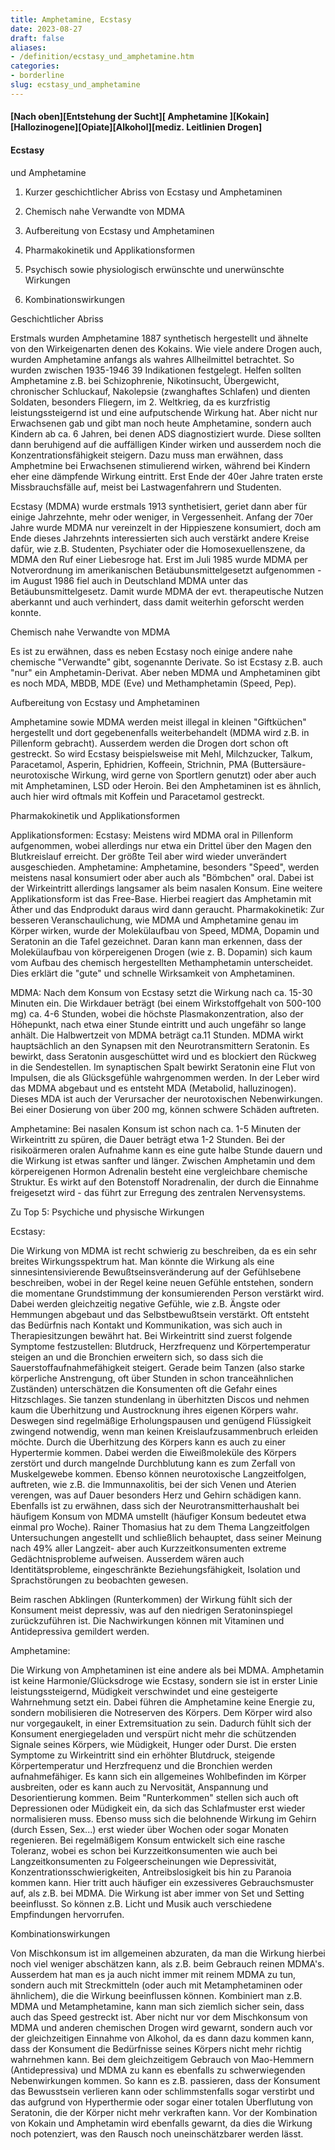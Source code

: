 ```yaml
---
title: Amphetamine, Ecstasy
date: 2023-08-27
draft: false
aliases:
- /definition/ecstasy_und_amphetamine.htm
categories:
- borderline
slug: ecstasy_und_amphetamine
---
```



####

#### [Nach oben][Entstehung der Sucht][ Amphetamine ][Kokain][Hallozinogene][Opiate][Alkohol][mediz. Leitlinien Drogen]

#### Ecstasy
und Amphetamine

1. Kurzer
    geschichtlicher Abriss von Ecstasy und Amphetaminen

2. Chemisch
    nahe Verwandte von MDMA

3. Aufbereitung
    von Ecstasy und Amphetaminen

4. Pharmakokinetik
    und Applikationsformen

5. Psychisch
    sowie physiologisch erwünschte und unerwünschte Wirkungen

6. Kombinationswirkungen

Geschichtlicher Abriss

Erstmals wurden Amphetamine
1887 synthetisch hergestellt und ähnelte von den Wirkeigenarten denen des
Kokains. Wie viele andere Drogen auch, wurden Amphetamine anfangs als wahres
Allheilmittel betrachtet. So wurden zwischen 1935-1946 39 Indikationen
festgelegt. Helfen sollten Amphetamine z.B. bei Schizophrenie, Nikotinsucht, Übergewicht,
chronischer Schluckauf, Nakolepsie (zwanghaftes Schlafen) und dienten Soldaten,
besonders Fliegern, im 2. Weltkrieg, da es kurzfristig leistungssteigernd ist
und eine aufputschende Wirkung hat. Aber nicht nur Erwachsenen gab und gibt man
noch heute Amphetamine, sondern auch Kindern ab ca. 6 Jahren, bei denen ADS
diagnostiziert wurde. Diese sollten dann beruhigend auf die auffälligen Kinder
wirken und ausserdem noch die Konzentrationsfähigkeit steigern. Dazu muss man
erwähnen, dass Amphetmine bei Erwachsenen stimulierend wirken, während bei
Kindern eher eine dämpfende Wirkung eintritt. Erst Ende der 40er Jahre traten
erste Missbrauchsfälle auf, meist bei Lastwagenfahrern und Studenten.

Ecstasy (MDMA) wurde erstmals
1913 synthetisiert, geriet dann aber für einige Jahrzehnte, mehr oder weniger,
in Vergessenheit. Anfang der 70er Jahre wurde MDMA nur vereinzelt in der
Hippieszene konsumiert, doch am Ende dieses Jahrzehnts interessierten sich auch
verstärkt andere Kreise dafür, wie z.B. Studenten, Psychiater oder die
Homosexuellenszene, da MDMA den Ruf einer Liebesroge hat. Erst im Juli 1985
wurde MDMA per Notverordnung im amerikanischen Betäubunsmittelgesetzt
aufgenommen - im August 1986 fiel auch in Deutschland MDMA unter das Betäubunsmittelgesetz.
Damit wurde MDMA der evt. therapeutische Nutzen aberkannt und auch verhindert,
dass damit weiterhin geforscht werden konnte.

Chemisch nahe Verwandte
von MDMA

Es ist zu erwähnen, dass es
neben Ecstasy noch einige andere nahe chemische "Verwandte" gibt,
sogenannte Derivate. So ist Ecstasy z.B. auch "nur" ein
Amphetamin-Derivat. Aber neben MDMA und Amphetaminen gibt es noch MDA, MBDB, MDE
(Eve) und Methamphetamin (Speed, Pep).

Aufbereitung von Ecstasy
und Amphetaminen

Amphetamine sowie MDMA werden
meist illegal in kleinen "Giftküchen" hergestellt und dort
gegebenenfalls weiterbehandelt (MDMA wird z.B. in Pillenform gebracht).
Ausserdem werden die Drogen dort schon oft gestreckt. So wird Ecstasy
beispielsweise mit Mehl, Milchzucker, Talkum, Paracetamol, Asperin, Ephidrien,
Koffeein, Strichnin, PMA (Buttersäure- neurotoxische Wirkung, wird gerne von
Sportlern genutzt) oder aber auch mit Amphetaminen, LSD oder Heroin. Bei den
Amphetaminen ist es ähnlich, auch hier wird oftmals mit Koffein und Paracetamol
gestreckt.

Pharmakokinetik und
Applikationsformen

Applikationsformen: Ecstasy: Meistens wird MDMA oral in Pillenform aufgenommen, wobei allerdings nur etwa ein
Drittel über den Magen den Blutkreislauf erreicht. Der größte Teil aber wird
wieder unverändert ausgeschieden. Amphetamine: Amphetamine, besonders "Speed", werden meistens nasal konsumiert oder
aber auch als "Bömbchen" oral. Dabei ist der Wirkeintritt allerdings
langsamer als beim nasalen Konsum. Eine weitere Applikationsform ist das
Free-Base. Hierbei reagiert das Amphetamin mit Äther und das Endprodukt daraus
wird dann geraucht. Pharmakokinetik: Zur besseren Veranschaulichung, wie MDMA und Amphetamine genau im Körper
wirken, wurde der Molekülaufbau von Speed, MDMA, Dopamin und Seratonin an die
Tafel gezeichnet. Daran kann man erkennen, dass der Molekülaufbau von körpereigenen
Drogen (wie z. B. Dopamin) sich kaum vom Aufbau des chemisch hergestellten
Methamphetamin unterscheidet. Dies erklärt die "gute" und schnelle
Wirksamkeit von Amphetaminen.

MDMA: Nach dem Konsum von Ecstasy setzt die Wirkung nach ca. 15-30 Minuten ein. Die
Wirkdauer beträgt (bei einem Wirkstoffgehalt von 500-100 mg) ca. 4-6 Stunden,
wobei die höchste Plasmakonzentration, also der Höhepunkt, nach etwa einer
Stunde eintritt und auch ungefähr so lange anhält. Die Halbwertzeit von MDMA
beträgt ca.11 Stunden. MDMA wirkt hauptsächlich an den Synapsen mit den
Neurotransmittern Seratonin. Es bewirkt, dass Seratonin ausgeschüttet wird und
es blockiert den Rückweg in die Sendestellen. Im synaptischen Spalt bewirkt
Seratonin eine Flut von Impulsen, die als Glücksgefühle wahrgenommen werden.
In der Leber wird das MDMA abgebaut und es entsteht MDA (Metabolid,
halluzinogen). Dieses MDA ist auch der Verursacher der neurotoxischen
Nebenwirkungen. Bei einer Dosierung von über 200 mg, können schwere Schäden
auftreten.

Amphetamine: Bei nasalen Konsum ist schon nach ca. 1-5 Minuten der Wirkeintritt zu spüren,
die Dauer beträgt etwa 1-2 Stunden. Bei der risikoärmeren oralen Aufnahme kann
es eine gute halbe Stunde dauern und die Wirkung ist etwas sanfter und länger.
Zwischen Amphetamin und dem körpereigenen Hormon Adrenalin besteht eine
vergleichbare chemische Struktur. Es wirkt auf den Botenstoff Noradrenalin, der
durch die Einnahme freigesetzt wird - das führt zur Erregung des zentralen
Nervensystems.

Zu Top 5: Psychiche und
physische Wirkungen

Ecstasy:

Die Wirkung von MDMA ist
recht schwierig zu beschreiben, da es ein sehr breites Wirkungsspektrum hat. Man
könnte die Wirkung als eine sinnesintensivierende Bewußtseinsveränderung auf
der Gefühlsebene beschreiben, wobei in der Regel keine neuen Gefühle
entstehen, sondern die momentane Grundstimmung der konsumierenden Person verstärkt
wird. Dabei werden gleichzeitig negative Gefühle, wie z.B. Ängste oder
Hemmungen abgebaut und das Selbstbewußtsein verstärkt. Oft entsteht das Bedürfnis
nach Kontakt und Kommunikation, was sich auch in Therapiesitzungen bewährt hat.
Bei Wirkeintritt sind zuerst folgende Symptome festzustellen: Blutdruck,
Herzfrequenz und Körpertemperatur steigen an und die Bronchien erweitern sich,
so dass sich die Sauerstoffaufnahmefähigkeit steigert. Gerade beim Tanzen (also
starke körperliche Anstrengung, oft über Stunden in schon tranceähnlichen
Zuständen) unterschätzen die Konsumenten oft die Gefahr eines Hitzschlages.
Sie tanzen stundenlang in überhitzten Discos und nehmen kaum die Überhitzung
und Austrocknung ihres eigenen Körpers wahr. Deswegen sind regelmäßige
Erholungspausen und genügend Flüssigkeit zwingend notwendig, wenn man keinen
Kreislaufzusammenbruch erleiden möchte. Durch die Überhitzung des Körpers
kann es auch zu einer Hypertermie kommen. Dabei werden die Eiweißmoleküle des
Körpers zerstört und durch mangelnde Durchblutung kann es zum Zerfall von
Muskelgewebe kommen. Ebenso können neurotoxische Langzeitfolgen, auftreten, wie
z.B. die Immunnaxolitis, bei der sich Venen und Aterien verengen, was auf Dauer
besonders Herz und Gehirn schädigen kann. Ebenfalls ist zu erwähnen, dass sich
der Neurotransmitterhaushalt bei häufigem Konsum von MDMA umstellt (häufiger
Konsum bedeutet etwa einmal pro Woche). Rainer Thomasius hat zu dem Thema
Langzeitfolgen Untersuchungen angestellt und schließlich behauptet, dass seiner
Meinung nach 49% aller Langzeit- aber auch Kurzzeitkonsumenten extreme Gedächtnisprobleme
aufweisen. Ausserdem wären auch Identitätsprobleme, eingeschränkte
Beziehungsfähigkeit, Isolation und Sprachstörungen zu beobachten gewesen.

Beim raschen Abklingen
(Runterkommen) der Wirkung fühlt sich der Konsument meist depressiv, was auf
den niedrigen Seratoninspiegel zurückzuführen ist. Die Nachwirkungen können
mit Vitaminen und Antidepressiva gemildert werden.

Amphetamine:

Die Wirkung von Amphetaminen
ist eine andere als bei MDMA. Amphetamin ist keine Harmonie/Glücksdroge wie
Ecstasy, sondern sie ist in erster Linie leistungssteigernd, Müdigkeit
verschwindet und eine gesteigerte Wahrnehmung setzt ein. Dabei führen die
Amphetamine keine Energie zu, sondern mobilisieren die Notreserven des Körpers.
Dem Körper wird also nur vorgegaukelt, in einer Extremsituation zu sein.
Dadurch fühlt sich der Konsument energiegeladen und verspürt nicht mehr die
schützenden Signale seines Körpers, wie Müdigkeit, Hunger oder Durst. Die
ersten Symptome zu Wirkeintritt sind ein erhöhter Blutdruck, steigende Körpertemperatur
und Herzfrequenz und die Bronchien werden aufnahmefähiger. Es kann sich ein
allgemeines Wohlbefinden im Körper ausbreiten, oder es kann auch zu Nervosität,
Anspannung und Desorientierung kommen. Beim "Runterkommen" stellen
sich auch oft Depressionen oder Müdigkeit ein, da sich das Schlafmuster erst
wieder normalisieren muss. Ebenso muss sich die belohnende Wirkung im Gehirn
(durch Essen, Sex...) erst wieder über Wochen oder sogar Monaten regenieren.
Bei regelmäßigem Konsum entwickelt sich eine rasche Toleranz, wobei es schon
bei Kurzzeitkonsumenten wie auch bei Langzeitkonsumenten zu Folgeerscheinungen
wie Depressivität, Konzentrationsschwierigkeiten, Antreibslosigkeit bis hin zu
Paranoia kommen kann. Hier tritt auch häufiger ein exzessiveres Gebrauchsmuster
auf, als z.B. bei MDMA. Die Wirkung ist aber immer von Set und Setting
beeinflusst. So können z.B. Licht und Musik auch verschiedene Empfindungen
hervorrufen.

Kombinationswirkungen

Von Mischkonsum ist im
allgemeinen abzuraten, da man die Wirkung hierbei noch viel weniger abschätzen
kann, als z.B. beim Gebrauch reinen MDMA's. Ausserdem hat man es ja auch nicht
immer mit reinem MDMA zu tun, sondern auch mit Streckmitteln (oder auch mit
Metamphetaminen oder ähnlichem), die die Wirkung beeinflussen können.
Kombiniert man z.B. MDMA und Metamphetamine, kann man sich ziemlich sicher sein,
dass auch das Speed gestreckt ist. Aber nicht nur vor dem Mischkonsum von MDMA
und anderen chemischen Drogen wird gewarnt, sondern auch vor der gleichzeitigen
Einnahme von Alkohol, da es dann dazu kommen kann, dass der Konsument die Bedürfnisse
seines Körpers nicht mehr richtig wahrnehmen kann. Bei dem gleichzeitigem
Gebrauch von Mao-Hemmern (Antidepressiva) und MDMA zu kann es ebenfalls zu
schwerwiegenden Nebenwirkungen kommen. So kann es z.B. passieren, dass der
Konsument das Bewusstsein verlieren kann oder schlimmstenfalls sogar verstirbt
und das aufgrund von Hyperthermie oder sogar einer totalen Überflutung von
Seratonin, die der Körper nicht mehr verkraften kann. Vor der Kombination von
Kokain und Amphetamin wird ebenfalls gewarnt, da dies die Wirkung noch
potenziert, was den Rausch noch uneinschätzbarer werden lässt.

